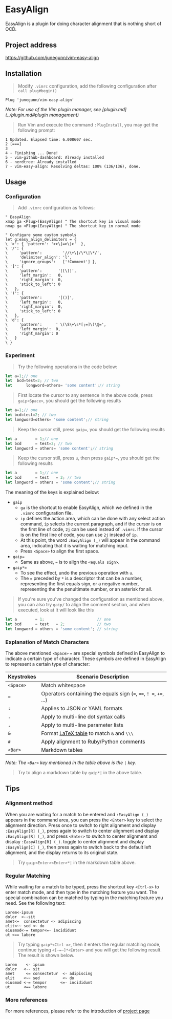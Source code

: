 # EasyAlign

EasyAlign is a plugin for doing character alignment that is nothing short of
OCD.

## Project address

https://github.com/junegunn/vim-easy-align

## Installation

> Modify `.vimrc` configuration, add the following configuration after
> `call plug#begin()`

```vim
Plug 'junegunn/vim-easy-align'
```

_Note: For use of the Vim plugin manager, see [plugin.md](../plugin.md#plugin
management)_

> Run Vim and execute the command `:PlugInstall`, you may get the following
> prompt:

```
1 Updated. Elapsed time: 6.008607 sec.
2 [===]
3
4 - Finishing ... Done!
5 - vim-github-dashboard: Already installed
6 - nerdtree: Already installed
7 - vim-easy-align: Resolving deltas: 100% (136/136), done.
```

## Usage

### Configuration

> Add `.vimrc` configuration as follows:

```vim
" EasyAlign
xmap ga <Plug>(EasyAlign) " The shortcut key in visual mode
nmap ga <Plug>(EasyAlign) " The shortcut key in normal mode

" Configure some custom symbols
let g:easy_align_delimiters = {
\ '>': { 'pattern': '>>\|=>\|>'  },
\ '/': {
\     'pattern':         '//\+\|/\*\|\*/',
\     'delimiter_align': 'l',
\     'ignore_groups':   ['!Comment'] },
\ ']': {
\     'pattern':       '[[\]]',
\     'left_margin':   0,
\     'right_margin':  0,
\     'stick_to_left': 0
\   },
\ ')': {
\     'pattern':       '[()]',
\     'left_margin':   0,
\     'right_margin':  0,
\     'stick_to_left': 0
\   },
\ 'd': {
\     'pattern':      ' \(\S\+\s*[;=]\)\@=',
\     'left_margin':  0,
\     'right_margin': 0
\   }
\ }
```

### Experiment

> Try the following operations in the code below:

```javascript
let a=1;// one
let  bcd=test=2; // two
let      longword=others= 'some content';// string
```

> First locate the cursor to any sentence in the above code, press
> `gaip<Space>`, you should get the following results

```javascript
let a=1;// one
let bcd=test=2; // two
let longword=others= 'some content';// string
```

> Keep the cursor still, press `gaip=`, you should get the following results

```javascript
let a        = 1;// one
let bcd      = test=2; // two
let longword = others= 'some content';// string
```

> Keep the cursor still, press `u`, then press `gaip*=`, you should get the
> following results

```javascript
let a        = 1;// one
let bcd      = test   = 2; // two
let longword = others = 'some content';// string
```

The meaning of the keys is explained below:

- `gaip`
  - `ga` is the shortcut to enable EasyAlign, which we defined in the `.vimrc`
    configuration file.
  - `ip` defines the action area, which can be done with any select action
    command, `ip` selects the current paragraph, and if the cursor is on the
    first line of code, `2j` can be used instead of `.vimrc`. If the cursor is
    on the first line of code, you can use `2j` instead of `ip`.
  - At this point, the word `:EasyAlign (_)` will appear in the command area,
    indicating that it is waiting for matching input.
  - Press `<Space>` to align the first space.
- `gaip=`
  - Same as above, `=` is to align the `<equals sign>`.
- `gaip*=`
  - To see the effect, undo the previous operation with `u`.
  - The `=` preceded by `*` is a descriptor that can be a number, representing
    the first equals sign, or a negative number, representing the the
    penultimate number, or an asterisk for all.

> If you're sure you've changed the configuration as mentioned above, you can
> also try `gaip/` to align the comment section, and when executed, look at It
> will look like this

```javascript
let a        = 1;                       // one
let bcd      = test   = 2;              // two
let longword = others = 'some content'; // string
```

### Explanation of Match Characters

The above mentioned `<Space>` `=` are special symbols defined in EasyAlign to
indicate a certain type of character. These symbols are defined in EasyAlign to
represent a certain type of character:

| Keystrokes | Scenario Description |
| --- | --- |
| `<Space>` | Match whitespace |
| `=` | Operators containing the equals sign (`=`, `==`, `! =`, `+=`, ...) |
| `:` | Applies to JSON or YAML formats |
| `.` | Apply to multi-line dot syntax calls |
| `,` | Apply to multi-line parameter lists |
| `&` | Format [LaTeX table](https://en.wikibooks.org/wiki/LaTeX/Tables) to match `&` and `\\\` |
| `#` | Apply alignment to Ruby/Python comments |
| `<Bar>` | Markdown tables |

_Note: The `<Bar>` key mentioned in the table above is the `|` key_.

> Try to align a markdown table by `gaip*|` in the above table.

## Tips

### Alignment method

When you are waiting for a match to be entered and `:EasyAlign (_)` appears in
the command area, you can press the `<Enter>` key to select the alignment
direction. Press once to switch to right alignment and display
`:EasyAlign[R] (_)`, press again to switch to center alignment and display
`:EasyAlign[R] (_)`, and press `<Enter>` to switch to center alignment and
display `:EasyAlign[R] (_)`. toggle to center alignment and display
`:EasyAlign[C] (_)`, then press again to switch back to the default left
alignment, and the display returns to its original state.

> Try `gaip<Enter><Enter>*|` in the markdown table above.

### Regular Matching

While waiting for a match to be typed, press the shortcut key `<Ctrl-x>` to
enter match mode, and then type in the matching feature you want. The special
combination can be matched by typing in the matching feature you need. See the
following text:

```
Lorem<-ipsum
dolor  <--sit
amet<=  consectetur <- adipiscing
elit<~~ sed <~ do
eiusmod<-= tempor<=- incididunt
ut <== labore
```

> Try typing `gaip*<Ctrl-x>`, then it enters the regular matching mode, continue
> typing `<[-=~]*<Enter>` and you will get the following result. The result is
> shown below.

```
Lorem    <- ipsum
dolor   <-- sit
amet     <= consectetur  <- adipiscing
elit    <~~ sed          <~ do
eiusmod <-= tempor      <=- incididunt
ut      <== labore
```

### More references

For more references, please refer to the introduction of
[project page](https://github.com/junegunn/vim-easy-align)
